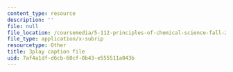 ```yaml
---
content_type: resource
description: ''
file: null
file_location: /coursemedia/5-112-principles-of-chemical-science-fall-2005/7af4a1dfd6cb60cf0b43e555511a043b_CVRmu_aBSho.srt
file_type: application/x-subrip
resourcetype: Other
title: 3play caption file
uid: 7af4a1df-d6cb-60cf-0b43-e555511a043b
---
```

